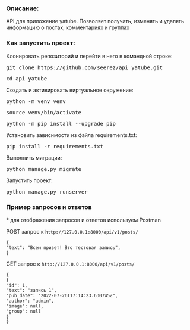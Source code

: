 <h3>Описание:</h3>
<p>API для приложение yatube. Позволяет получать, изменять и удалять информацию о постах, комментариях и группах</p>
<h3>Как запустить проект:</h3>
<p>Клонировать репозиторий и перейти в него в командной строке:<p>
<pre>git clone https://github.com/seerez/api_yatube.git</pre>
<pre>cd api_yatube</pre>
<p>Cоздать и активировать виртуальное окружение:</p>
<pre>python -m venv venv</pre>
<pre>source venv/bin/activate</pre>
<pre>python -m pip install --upgrade pip</pre>
<p>Установить зависимости из файла requirements.txt:</p>
<pre>pip install -r requirements.txt</pre>
<p>Выполнить миграции:</p>
<pre>python manage.py migrate</pre>
<p>Запустить проект:</p>
<pre>python manage.py runserver</pre>
<h3>Пример запросов и ответов</h3>
<p>* для отображения запросов и ответов используем Postman</p>
<p>POST запрос к <code>http://127.0.0.1:8000/api/v1/posts/</code></p>
<pre><code>{
"text": "Всем привет! Это тестовая запись",
}</code></pre>
<p>GET запрос к <code>http://127.0.0.1:8000/api/v1/posts/</code></p>
<pre><code>{
{
"id": 1,
"text": "запись 1",
"pub_date": "2022-07-26T17:14:23.630745Z",
"author": "admin",
"image": null,
"group": null
}
}</code></pre>